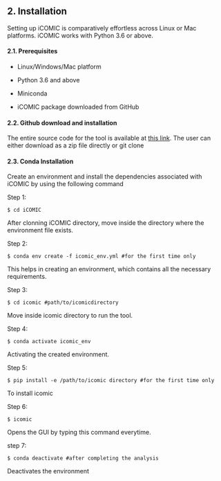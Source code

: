 ## 2. Installation

  

Setting up iCOMIC is comparatively effortless across Linux or Mac platforms. iCOMIC works with Python 3.6 or above.

#### 2.1. Prerequisites

- Linux/Windows/Mac platform

- Python 3.6 and above

- Miniconda

- iCOMIC package downloaded from GitHub


#### 2.2. Github download and installation

The entire source code for the tool is available at [this link](https://github.com/RamanLab/iCOMIC). The user can either download as a zip file directly or git clone 

#### 2.3. Conda Installation
Create an environment and install the dependencies associated with iCOMIC by using the following command 

Step 1:
```
$ cd iCOMIC 
```
After clonning iCOMIC directory, move inside the directory where the environment file exists. 

Step 2:
```
$ conda env create -f icomic_env.yml #for the first time only
```
This helps in creating an environment, which contains all the necessary requirements.

Step 3:
```
$ cd icomic #path/to/icomicdirectory
```
Move inside icomic directory to run the tool.

Step 4:
```
$ conda activate icomic_env
```
Activating the created environment. 

Step 5:
```
$ pip install -e /path/to/icomic directory #for the first time only
```
To install icomic

Step 6:
```
$ icomic
```
Opens the GUI by typing this command everytime.

step 7:
```
$ conda deactivate #after completing the analysis
```
Deactivates the environment
